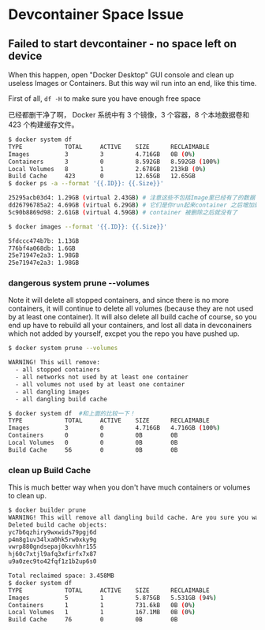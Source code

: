 # Devcontainer Space Issue


## Failed to start devcontainer - no space left on device

When this happen, open "Docker Desktop" GUI console and clean up useless Images or Containers. But this way wil run into an end, like this time.

First of all, ```df -H``` to make sure you have enough free space

已经都删干净了啊， Docker 系统中有 3 个镜像，3 个容器，8 个本地数据卷和 423 个构建缓存文件。
```bash
$ docker system df 
TYPE            TOTAL     ACTIVE    SIZE      RECLAIMABLE
Images          3         3         4.716GB   0B (0%)
Containers      3         0         8.592GB   8.592GB (100%)
Local Volumes   8         1         2.678GB   213kB (0%)
Build Cache     423       0         12.65GB   12.65GB
$ docker ps -a --format '{{.ID}}: {{.Size}}'

25295acb03d4: 1.29GB (virtual 2.43GB) # 注意这些不包括Image里已经有了的数据
dd26796785a2: 4.69GB (virtual 6.29GB) # 它们是你run起来container 之后增加的内容
5c90b8869d98: 2.61GB (virtual 4.59GB) # container 被删除之后就没有了

$ docker images --format '{{.ID}}: {{.Size}}'

5fdccc474b7b: 1.13GB
776bf4a068db: 1.6GB
25e71947e2a3: 1.98GB
25e71947e2a3: 1.98GB
```
### dangerous system prune --volumes

Note it will delete all stopped containers, and since there is no more containers, it will continue to delete all volumes (because they are not used by at least one container).  It will also delete all build cache of course, so you end up have to rebuild all your containers, and lost all data in devconainers which not added by yourself, excpet you the repo you have pushed up.

```bash
$ docker system prune --volumes

WARNING! This will remove:
  - all stopped containers
  - all networks not used by at least one container
  - all volumes not used by at least one container
  - all dangling images
  - all dangling build cache

$ docker system df  #和上面的比较一下！
TYPE            TOTAL     ACTIVE    SIZE      RECLAIMABLE
Images          3         0         4.716GB   4.716GB (100%)
Containers      0         0         0B        0B
Local Volumes   0         0         0B        0B
Build Cache     56        0         0B        0B
```


### clean up Build Cache

This is much better way when you don't have much containers or volumes to clean up.

```bash
$ docker builder prune
WARNING! This will remove all dangling build cache. Are you sure you want to continue? [y/N] y
Deleted build cache objects:
yc7b6qzhiry9wxwids79pgj6d
p4m8g1uv34lxa0hk5rw0xky9g
vwrp880gndsepaj0kxvhhr155
hj60c7xtjl9afq3xfirfx7x87
u9a0zec9to42fqf1z1b2up6s0

Total reclaimed space: 3.458MB
$ docker system df    
TYPE            TOTAL     ACTIVE    SIZE      RECLAIMABLE
Images          5         1         5.875GB   5.531GB (94%)
Containers      1         1         731.6kB   0B (0%)
Local Volumes   1         1         167.1MB   0B (0%)
Build Cache     76        0         0B        0B
```

